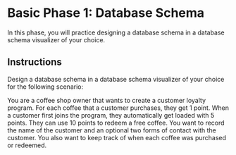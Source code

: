 # Basic Phase 1: Database Schema

In this phase, you will practice designing a database schema in a database
schema visualizer of your choice.

## Instructions

Design a database schema in a database schema visualizer of your choice for
the following scenario:

You are a coffee shop owner that wants to create a customer loyalty program.
For each coffee that a customer purchases, they get 1 point. When a customer
first joins the program, they automatically get loaded with 5 points. They can
use 10 points to redeem a free coffee. You want to record the name of the
customer and an optional two forms of contact with the customer. You also want
to keep track of when each coffee was purchased or redeemed.